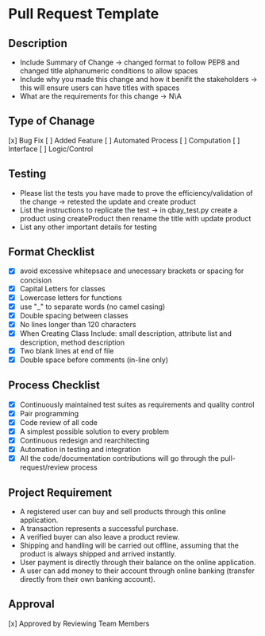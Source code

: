 # Pull Request Template

## Description
- Include Summary of Change -> changed format to follow PEP8 and changed title alphanumeric conditions to allow spaces
- Include why you made this change and how it benifit the stakeholders -> this will ensure users can have titles with spaces
- What are the requirements for this change -> N\A


## Type of Chanage
[x] Bug Fix
[ ] Added Feature
[ ] Automated Process
[ ] Computation
[ ] Interface
[ ] Logic/Control

## Testing
- Please list the tests you have made to prove the efficiency/validation of the change -> retested the update and create product
- List the instructions to replicate the test -> in qbay_test.py create a product using createProduct then rename the title with    update product
- List any other important details for testing

## Format Checklist
- [x] avoid excessive whitepsace and unecessary brackets or spacing for concision
- [x] Capital Letters for classes 
- [x] Lowercase letters for functions
- [x] use "_" to separate words (no camel casing)
- [x] Double spacing between classes
- [x] No lines longer than 120 characters
- [x] When Creating Class Include: small description, attribute list and description, method description 
- [x] Two blank lines at end of file
- [x] Double space before comments (in-line only)

## Process Checklist
- [x] Continuously maintained test suites as requirements and quality control
- [x] Pair programming
- [x] Code review of all code
- [x] A simplest possible solution to every problem
- [x] Continuous redesign and rearchitecting
- [x] Automation in testing and integration
- [x] All the code/documentation contributions will go through the pull-request/review process

## Project Requirement
- A registered user can buy and sell products through this online application.
- A transaction represents a successful purchase.
- A verified buyer can also leave a product review.
- Shipping and handling will be carried out offline, assuming that the product is always shipped and arrived instantly.
- User payment is directly through their balance on the online application.
- A user can add money to their account through online banking (transfer directly from their own banking account).

## Approval 
[x] Approved by Reviewing Team Members